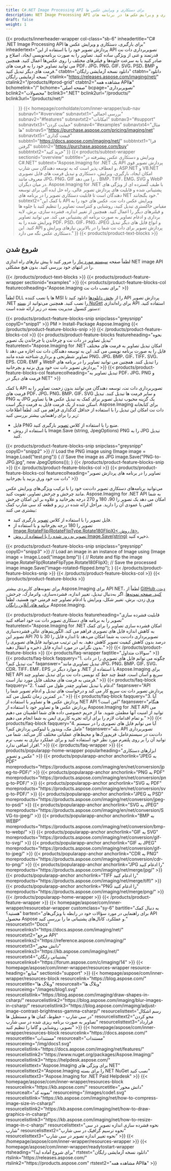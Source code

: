 ```yaml
---
title: C#.NET Image Processing API برای دستکاری و ویرایش عکس ها
description: NET Image Processing API برای ایجاد، دستکاری و ویرایش عکس ها در برنامه های C#، ASP.NET یا VB.NET. تبدیل تصاویر به فرمت های PDF، JPG، PNG و GIF.
draft: false
weight: 1
---
```

{{< products/innerheader-wrapper col-class="sb-6"
  inheadertitle="C# .NET Image Processing API برای بارگیری، دستکاری و ویرایش عکس ها"
  inheadertext="پردازش تصویر خود را با استفاده از این API تصویربرداری دات نت قدرتمند و غنی از ویژگی ساده کنید. تصاویر را به صورت برنامه‌نویسی ایجاد، اصلاح و صادر کنید یا به سرعت جلوه‌ها و فیلترهای مختلف را روی عکس‌ها اعمال کنید. همچنین می توانید تصاویر خود را به فرمت های PDF، JPG، PNG، GIF، SVG، PSD، BMP و فرمت های دیگر تبدیل کنید."
  ctabtn="دانلود نسخه آزمایشی رایگان"
  ctabtn="دانلود نسخه آزمایشی رایگان"
  ctalink="https://releases.aspose.com/imaging/net/"
  ctalink2="/products/#prod-grid"
  ctabtn2="مشاهده همه APIها"
  bchomelink="/"
  bchome="صفحه اصلی"
  bcpage="تصویربرداری"
  bclink2="محصولات"
  bclink3=".NET"
  bclink2url="/products/"
  bclink3url="/products/net/"
  >}}
{{< homepage/conholdate/com/inner-wrapper/sub-nav 
subnav1="#overview"
subnavtxt1="بررسی اجمالی" 
subnav2="#features"
subnavtxt2="امکانات" 
subnav3="#support"
subnavtxt3="حمایت کردن" 
subnav4="#examples"
subnavtxt4="مثال ها" 
subnav5="https://purchase.aspose.com/pricing/imaging/net"
subnavtxt5="قیمت گذاری" 
subbtn1="https://docs.aspose.com/imaging/net/"
subbtntxt1="فرا گرفتن"
subbtn2="https://purchase.aspose.com/buy"
subbtntxt2="خرید کنید"
>}}
   {{< products/subtext-wrapper
   sectionid="overview"
   subtitle="ویرایش و دستکاری عکس پیشرفته در C#.NET"
   subtext="Aspose.Imaging for .NET یک API پردازش تصویر قوی و انعطاف پذیر است که به توسعه دهندگان سی شارپ، ASP.NET و VB.NET امکان ایجاد، بارگیری، ویرایش، دستکاری و تبدیل فرمت های فایل تصویری معروف مانند JPG، PNG، GIF را می دهد. ، BMP، TIFF، EMG، SVG و WebP در میان دیگران. Aspose.Imaging for .NET با طیف گسترده ای از ویژگی های پشتیبانی شده و قابلیت های پردازش تصویر عالی، راه حل ایده آلی برای توسعه دهندگان است تا قابلیت دستکاری تصویر را در برنامه های NET خود بگنجانند."
   subtext2="با کمک این API ویرایش عکس دات نت، عکس های خود را به مقیاس خاکستری تبدیل کنید، روشنایی و کنتراست تصاویر را تنظیم کنید یا جلوه ها و فیلترهای دیگر را اعمال کنید. همچنین از تغییر اندازه، فشرده سازی، برش، لایه برداری و ادغام تصاویر به صورت برنامه ای پشتیبانی می کند. می توانید تصاویر ویرایش شده را به PDF، PSD، GIF، PNG، JPEG و انواع فایل های دیگر تبدیل کنید. این API پردازش تصویر برای دات نت شما را در بالاترین نیازهای ویرایش و دستکاری عکس نگه می دارد."
   >}} 
   {{< products/product-text-blocks >}}
   <h2>شروع شدن</h2>
   <p>لطفاً صفحه <a href="https://docs.aspose.com/imaging/net/system-requirements/">سیستم مورد نیاز</a> را مرور کنید تا پیش نیازهای راه اندازی NET image API را در انتهای خود بررسی کنید. بدون هیچ مشکلی.</p>
   {{< /products/product-text-blocks >}}
{{< products/product-feature-wrapper
sectionid="examples"
>}} 
{{< products/product-feature-blocks-col
featurecolheading="Aspose.Imaging برای نصب دات نت"
>}} 
<p>لطفاً DLL ها یا نصب کننده MSI را از <a href="https://releases.aspose.com/imaging/net/">بخش دانلودها</a> دانلود کنید تا API پردازش تصویر .NET را نصب کنید. همچنین می‌توانید از <a href="https://www.nuget.org/packages/Aspose.Imaging/">بسته NuGet</a> برای راه‌اندازی API استفاده کنید. دستور کنسول مدیریت بسته در زیر ارائه شده است:</p>
{{< products/product-feature-blocks-snip
snipclass="greysnipp"
copyID="snipp1"
>}} 
PM > Install-Package Aspose.Imaging 
{{< /products/product-feature-blocks-snip >}}
{{< /products/product-feature-blocks-col >}}
{{< products/product-feature-blocks
featureheading="نحوه تبدیل تصاویر در دات نت و چرخاندن یا چرخاندن یک تصویر"
featuretext="Aspose.Imaging for .NET امکان تبدیل تصاویر به فرمت های مختلف فایل را به صورت برنامه نویسی می کند. این به توسعه دهندگان دات نت اجازه می دهد تا تصاویر شطرنجی و برداری شناخته شده مانند PNG، JPG، BMP، GIF، TIFF، SVG، EPS، CDR، EMF و WebP را تبدیل کنند. همچنین می توانید تصاویر را در برنامه های پردازش تصویر دات نت خود ورق بزنید و بچرخانید."
>}} 
{{< products/product-feature-blocks-col
featurecolheading="تبدیل تصاویر به PDF، JPG، PNG و فرمت های دیگر در NET"
>}} 
<p>با کمک API تصویربرداری دات نت، توسعه دهندگان می توانند بدون زحمت تصاویر را به فرمت های PDF، JPG، PNG، BMP، GIF، SVG و سایر فرمت ها تبدیل کنند. تبدیل PNG به JPG یک گزینه محبوب تبدیل تصویر برای کمک به تبدیل عکس ها یا تصاویر اسکن شده از یک فرمت فایل به فرمت دیگر است. Aspose.Imaging برای کتابخانه دات نت امکان این تبدیل را با استفاده از حداقل کدگذاری فراهم می کند. لطفاً اطلاعات زیر را برای راهنمایی بیشتر بررسی کنید:</p>
<ul>
   <li>فایل PNG منبع را با استفاده از کلاس <a href="https://reference.aspose.com/imaging/net/aspose.imaging/image">تصویر</a> بارگیری کنید.</li>
   <li>با استفاده از روش Image.Save (string, JpegOptions) PNG را به JPG تبدیل کنید.</li>
</ul>
{{< products/product-feature-blocks-snip
snipclass="greysnipp"
copyID="snipp2"
>}} 
// Load the PNG image
using (Image image = Image.Load("test.png"))
{              
    // Save the image as JPG
    image.Save("PNG-to-JPG.jpg", new JpegOptions());
}
{{< /products/product-feature-blocks-snip >}}
{{< /products/product-feature-blocks-col >}}
{{< products/product-feature-blocks-col
featurecolheading="تصاویر را در برنامه های پردازش تصویر دات نت خود ورق بزنید یا بچرخانید"
>}} 
<p>می‌توانید برنامه‌های دستکاری تصویر دات‌نت خود را با ترکیب ویژگی‌های ویرایش عکس مانند چرخش و چرخش تصاویر، تقویت کنید. Aspose.Imaging for .NET API به شما امکان می دهد یک تصویر را 90، 180 و 270 درجه بچرخانید و علاوه بر این امکان چرخش افقی یا عمودی آن را دارید. مراحل ارائه شده در زیر و قطعه کد سی شارپ کمک بیشتری می کنند:</p>
<ul>
   <li>فایل تصویر را با استفاده از کلاس <a href="https://reference.aspose.com/imaging/net/aspose.imaging/image">تصویر</a> بارگیری کنید.</li>
   <li>تصویر را 180 درجه بچرخانید و با استفاده از <a href="https://reference.aspose.com/imaging/net/aspose.imaging/image/methods/rotateflip">Image.RotateFlip(RotateFlipType.Rotate180FlipX)< روش /a>.</li>
   <li>تصویر به روز شده را با استفاده از روش <a href="https://reference.aspose.com/imaging/net/aspose.imaging.image/save/methods/3">Image.Save(string)</a> ذخیره کنید.</li>
</ul>
{{< products/product-feature-blocks-snip
snipclass="greysnipp"
copyID="snipp3"
>}} 
// Load an image in an instance of Image
using (Image image = Image.Load("image.bmp"))
{
    // Rotate and flip the image
    image.RotateFlip(RotateFlipType.Rotate180FlipX);
    // Save the processed image
    image.Save("image-rotated-flipped.bmp");
}
{{< /products/product-feature-blocks-snip >}}
{{< /products/product-feature-blocks-col >}}
{{< /products/product-feature-blocks >}}
   <p class="col-lg-12">برای نمونه‌های کاربردی بیشتر Aspose.Imaging برای API NET، لطفاً از <a href="https://github.com/aspose-imaging/Aspose.Imaging-for-.NET/tree/master/Examples">GitHub دیدن کنید. صفحه نمونه‌ها</a>. اگر به‌دنبال تبدیل، تغییر اندازه، فشرده‌سازی، واترمارک، چرخش، ورق زدن، برش، تغییر شکل، ویرایش یا ادغام تصاویر چند فرمتی خود هستید، لطفاً <a href="https://products.aspose.app/imaging/family">برنامه های آنلاین رایگان</a> Aspose.Imaging.</p>
{{< products/product-feature-blocks
featureheading="قابلیت فشرده سازی تصویر را به برنامه های دستکاری تصویر دات نت خود اضافه کنید"
featuretext="Aspose.Imaging for .NET امکان فشرده سازی تصاویر را برای کمک به کاهش اندازه فایل های تصویری فراهم می کند. الگوریتم‌های عالی فشرده‌سازی تصویر این API تصویربرداری دات‌نت به شما امکان می‌دهد تا اندازه فایل را 30 تا 70 درصد بدون کاهش کیفیت تصویر کاهش دهید. به این ترتیب می‌توانید فایل‌های تصویری را بدون نگرانی در مورد اندازه فایل ذخیره و انتقال دهید."
>}} 
   {{< /products/product-feature-blocks >}}
   {{< products/faq-wrapper
   faqtitle="سوالات متداول"
>}} 
   {{< products/faq-block
 faqquery="1. چگونه می توانم فایل های تصویری را در دات نت تبدیل کنم؟"
 faqanswer="تبدیل تصاویری مانند JPG، PNG، BMP، GIF، SVG، CDR، TIFF، EMF، EPS و موارد دیگر در .NET با استفاده از Aspose.Imaging برای NET API سریع و آسان است. فقط چند خط کد نویسی دات نت برای تبدیل تصاویر چند فرمتی به فرمت های مختلف فایل مورد نیاز است."
>}} 
   {{< products/faq-block 
 faqquery="2. ادغام یا تبدیل تصاویر چقدر طول می کشد؟"
 faqanswer="API پردازش تصویر دات نت سریع کار می کند و درخواست های تبدیل و ادغام تصویر شما را در کمترین زمان تکمیل می کند."
>}} 
   {{< products/faq-block
 faqquery="3. آیا پردازش عکس ها و تصاویر با استفاده از NET API امن است؟"
 faqanswer="هنگام پردازش عکس ها و تصاویر خود با استفاده از Aspose.Imaging for .NET API می توانید از امنیت آنها مطمئن شوید. ما از حریم خصوصی داده های شما اطمینان می دهیم و تمام اقدامات لازم را برای ارائه تجربه کاربری ایمن به شما انجام می دهیم."
>}} 
   {{< products/faq-block
 faqquery="4. آیا می توانم فایل های تصویری را در سیستم عامل مک، ویندوز یا لینوکس پردازش کنم؟"
 faqanswer="بله، API تصویربرداری دات‌نت در سیستم‌عامل، فریم‌ورک‌ها و محیط‌های عملیاتی مختلف کار می‌کند. شما می توانید آن را بر روی پلتفرم مورد نظر خود استفاده کنید و برای عملکرد نیازی به نصب نرم افزار اضافی ندارد."
>}} 
   {{< /products/faq-wrapper >}}
   {{< products/popularapp-home-wrapper 
   popularheading="ابزارهای دستکاری عکس و تصویر"
>}} 
   {{< products/popularapp-anchor
 anchorlink="JPEG به PDF"
moreproducts="https://products.aspose.com/imaging/en/net/conversion/jpeg-to-PDF/"
>}} 
   {{< products/popularapp-anchor
 anchorlink="PNG به PDF"
moreproducts="https://products.aspose.com/imaging/en/net/conversion/png-to-PDF/"
>}} 
   {{< products/popularapp-anchor
 anchorlink="SVG به PDF"
moreproducts="https://products.aspose.com/imaging/en/net/conversion/svg-to-PDF/"
>}} 
   {{< products/popularapp-anchor
 anchorlink="JPEG به PSD"
moreproducts="https://products.aspose.com/imaging/net/conversion/jpeg-to-psd/"
>}} 
   {{< products/popularapp-anchor
 anchorlink="SVG به JPEG"
moreproducts="https://products.aspose.com/imaging/en/net/conversion/SVG-to-jpeg/"
>}} 
   {{< products/popularapp-anchor
 anchorlink="BMP به WEBP"
moreproducts="https://products.aspose.com/imaging/net/conversion/bmp-to-webp/"
>}} 
   {{< products/popularapp-anchor
 anchorlink="GIF به SVG"
moreproducts="https://products.aspose.com/imaging/net/conversion/gif-to-svg/"
>}} 
   {{< products/popularapp-anchor
 anchorlink="GIF به JPEG"
moreproducts="https://products.aspose.com/imaging/net/conversion/gif-to-jpeg/"
>}} 
   {{< products/popularapp-anchor
 anchorlink="CDR به PNG"
moreproducts="https://products.aspose.com/imaging/net/conversion/cdr-to-png/"
>}} 
   {{< products/popularapp-anchor
 anchorlink="JPG را ادغام کنید"
moreproducts="https://products.aspose.com/imaging/net/merge/jpg/"
>}} 
   {{< products/popularapp-anchor
 anchorlink="TIFF را ادغام کنید"
moreproducts="https://products.aspose.com/imaging/net/merge/tiff/"
>}}  
   {{< products/popularapp-anchor
 anchorlink="PNG را ادغام کنید"
moreproducts="https://products.aspose.com/imaging/net/merge/png/"
>}} 
   {{< /products/popularapp-home-wrapper >}}
   {{< /products/product-feature-wrapper >}}
{{< homepage/aspose/com/inner-wrapper/resourcebar-wrapper
customclass="sy-6"
bartitle="به دنبال کمک هستید؟"
bartext="برای راهنمایی در مورد سؤالات خود در رابطه با ویژگی‌های API محصول Aspose و عملکرد، کانال‌های پشتیبانی ما را بررسی کنید."
 resourcetxt1="Docs"
 resourcelinks1="https://docs.aspose.com/imaging/net/"
 resourcetxt2="مرجع API"
 resourcelinks2="https://reference.aspose.com/imaging/" 
 resourcetxt3="دانش محور"
 resourcelinks3="https://kb.aspose.com/imaging/net/"
 resourcetxt4="پشتیبانی رایگان"
 resourcelinks4="https://forum.aspose.com/c/imaging/14"
 >}}
{{< homepage/aspose/com/inner-wrapper/resources-wrapper
 resource-heading="منابع"
 sectionid="support"
 >}}
{{< homepage/aspose/com/inner-wrapper/resources-block
 resourcelink="https://blog.aspose.com/"
 resourcetitle="وبلاگ ها"
 resourcealt="وبلاگ ها"
 resourceimg="/images/blog1.svg"
 resourcelistlink="https://blog.aspose.com/imaging/draw-shapes-in-csharp/"
 resourcelistlink2="https://blog.aspose.com/imaging/blur-images-in-csharp/"
 resourcelistlink3="https://blog.aspose.com/imaging/adjust-image-contrast-brightness-gamma-csharp/"
 resourcelisttext="رسم اشکال در سی شارپ - خطوط، کمان ها و مستطیل ها"
 resourcelisttext2="محو کردن تصاویر به صورت برنامه ریزی شده در سی شارپ"
 resourcelisttext3="قرارداد تصویر، روشنایی و گاما را تنظیم کنید"
>}} 
{{< homepage/aspose/com/inner-wrapper/resources-block
 resourcelink="https://docs.aspose.com/"
 resourcetitle="مستندات"
 resourcealt="مستندات"
 resourceimg="/img/docs1.svg"
 resourcelistlink="https://docs.aspose.com/imaging/net/features/"
 resourcelistlink2="https://www.nuget.org/packages/Aspose.Imaging/"
 resourcelistlink3="https://helpdesk.aspose.com/"
 resourcelisttext="Aspose.Imaging برای ویژگی های NET"
 resourcelisttext2="Aspose.Imaging را برای بسته NET NuGet نصب کنید"
 resourcelisttext3="Aspose.Imaging for .NET Paid Helpdesk"
>}} 
{{< homepage/aspose/com/inner-wrapper/resources-block
 resourcelink="https://kb.aspose.com/"
 resourcetitle="دانش محور"
 resourcealt="نمونه کد"
 resourceimg="/images/code1.svg"
 resourcelistlink="https://kb.aspose.com/imaging/net/how-to-compress-image-size-in-csharp/"
 resourcelistlink2="https://kb.aspose.com/imaging/net/how-to-draw-graphics-in-csharp/"
 resourcelistlink3="https://kb.aspose.com/imaging/net/how-to-resize-image-in-c-sharp/"
 resourcelisttext="نحوه فشرده سازی اندازه تصویر در سی شارپ"
resourcelisttext2="نحوه ترسیم گرافیک در سی شارپ"
resourcelisttext3="نحوه تغییر اندازه تصویر در سی شارپ"
>}} 
{{< /homepage/aspose/com/inner-wrapper/resources-wrapper >}}
{{< homepage/aspose/com/inner-wrapper/readytostart-wrapper
rtsheading="برای شروع آماده اید؟"
rtstext="دانلود نسخه آزمایشی رایگان"
rtslink="https://releases.aspose.com/"
rtslink2="https://products.aspose.com"
rtstext2="مشاهده همه APIها"
>}} 
